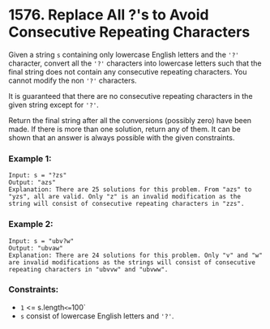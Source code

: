 # 1576. Replace All ?'s to Avoid Consecutive Repeating Characters

Given a string `s` containing only lowercase English letters and the `'?'` character, convert all the `'?'` characters into lowercase letters such that the final string does not contain any consecutive repeating characters. You cannot modify the non `'?'` characters.

It is guaranteed that there are no consecutive repeating characters in the given string except for `'?'`.

Return the final string after all the conversions (possibly zero) have been made. If there is more than one solution, return any of them. It can be shown that an answer is always possible with the given constraints.

### Example 1:

```
Input: s = "?zs"
Output: "azs"
Explanation: There are 25 solutions for this problem. From "azs" to "yzs", all are valid. Only "z" is an invalid modification as the string will consist of consecutive repeating characters in "zzs".
```

### Example 2:

```
Input: s = "ubv?w"
Output: "ubvaw"
Explanation: There are 24 solutions for this problem. Only "v" and "w" are invalid modifications as the strings will consist of consecutive repeating characters in "ubvvw" and "ubvww".
```

### Constraints:

- `1` <= s.length` <= `100`
- `s` consist of lowercase English letters and `'?'`.
